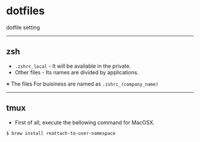 # dotfiles
dotfile setting

---

## zsh

- `.zshrc_local` - It will be available in the private.
- Other files - Its names are divided by applications.


※ The files For buisiness are named as `.zshrc_(company_name)`

---

## tmux

- First of all, execute the bellowing command for MacOSX.

```
$ brew install reattach-to-user-namespace
```


